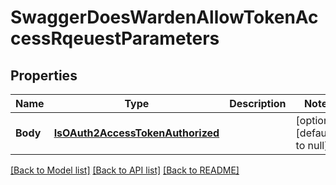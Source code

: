 # SwaggerDoesWardenAllowTokenAccessRqeuestParameters

## Properties
Name | Type | Description | Notes
------------ | ------------- | ------------- | -------------
**Body** | [**IsOAuth2AccessTokenAuthorized**](isOAuth2AccessTokenAuthorized.md) |  | [optional] [default to null]

[[Back to Model list]](../README.md#documentation-for-models) [[Back to API list]](../README.md#documentation-for-api-endpoints) [[Back to README]](../README.md)


